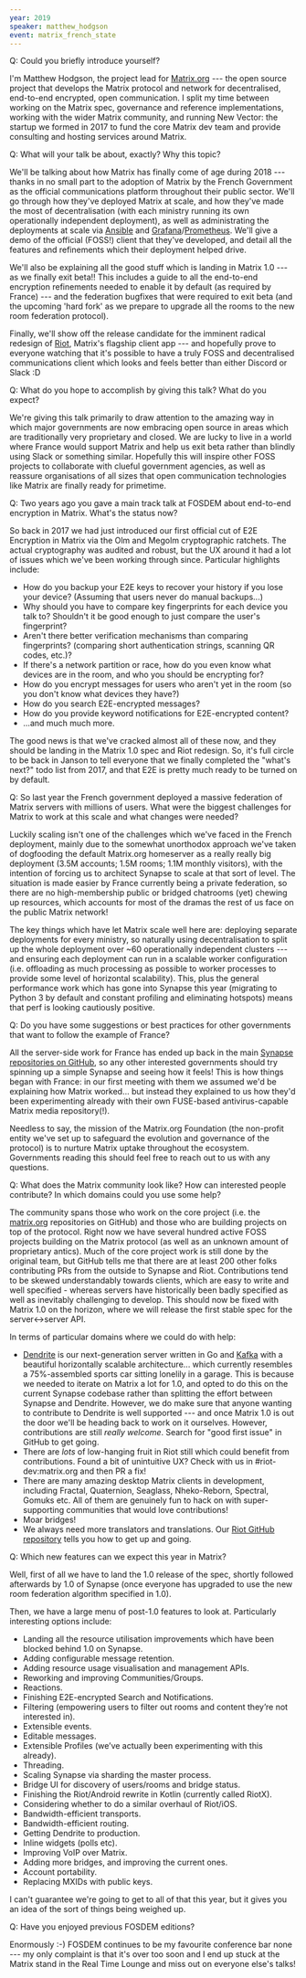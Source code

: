 ```yaml
---
year: 2019
speaker: matthew_hodgson 
event: matrix_french_state
---
```


Q: Could you briefly introduce yourself?

I'm Matthew Hodgson, the project lead for [Matrix.org](https://matrix.org/) --- the open source project that develops the Matrix protocol and network for decentralised, end-to-end encrypted, open communication.  I split my time between working on the Matrix spec, governance and reference implementations, working with the wider Matrix community, and running New Vector: the startup we formed in 2017 to fund the core Matrix dev team and provide consulting and hosting services around Matrix.

Q: What will your talk be about, exactly? Why this topic?

We'll be talking about how Matrix has finally come of age during 2018 --- thanks in no small part to the adoption of Matrix by the French Government as the official communications platform throughout their public sector.  We'll go through how they've deployed Matrix at scale, and how they've made the most of decentralisation (with each ministry running its own operationally independent deployment), as well as administrating the deployments at scale via [Ansible](https://www.ansible.com/) and [Grafana](https://grafana.com/)/[Prometheus](https://prometheus.io/). We'll give a demo of the official (FOSS!) client that they've developed, and detail all the features and refinements which their deployment helped drive.

We'll also be explaining all the good stuff which is landing in Matrix 1.0 --- as we finally exit beta!!  This includes a guide to all the end-to-end encryption refinements needed to enable it by default (as required by France) --- and the federation bugfixes that were required to exit beta (and the upcoming 'hard fork' as we prepare to upgrade all the rooms to the new room federation protocol).

Finally, we'll show off the release candidate for the imminent radical redesign of [Riot](https://about.riot.im/), Matrix's flagship client app --- and hopefully prove to everyone watching that it's possible to have a truly FOSS and decentralised communications client which looks and feels better than either Discord or Slack :D

Q: What do you hope to accomplish by giving this talk? What do you expect?

We're giving this talk primarily to draw attention to the amazing way in which major governments are now embracing open source in areas which are traditionally very proprietary and closed.  We are lucky to live in a world where France would support Matrix and help us exit beta rather than blindly using Slack or something similar.  Hopefully this will inspire other FOSS projects to collaborate with clueful government agencies, as well as reassure organisations of all sizes that open communication technologies like Matrix are finally ready for primetime.

Q: Two years ago you gave a main track talk at FOSDEM about end-to-end encryption in Matrix. What's the status now?

So back in 2017 we had just introduced our first official cut of E2E Encryption in Matrix via the Olm and Megolm cryptographic ratchets.  The actual cryptography was audited and robust, but the UX around it had a lot of issues which we've been working through since.  Particular highlights include:

  * How do you backup your E2E keys to recover your history if you lose your device?  (Assuming that users never do manual backups...)
  * Why should you have to compare key fingerprints for each device you talk to?  Shouldn't it be good enough to just compare the user's fingerprint?
  * Aren't there better verification mechanisms than comparing fingerprints? (comparing short authentication strings, scanning QR codes, etc.)?
  * If there's a network partition or race, how do you even know what devices are in the room, and who you should be encrypting for?
  * How do you encrypt messages for users who aren't yet in the room (so you don't know what devices they have?)
  * How do you search E2E-encrypted messages?
  * How do you provide keyword notifications for E2E-encrypted content?
  * ...and much much more.

The good news is that we've cracked almost all of these now, and they should be landing in the Matrix 1.0 spec and Riot redesign.  So, it's full circle to be back in Janson to tell everyone that we finally completed the "what's next?" todo list from 2017, and that E2E is pretty much ready to be turned on by default.

Q: So last year the French government deployed a massive federation of Matrix servers with millions of users. What were the biggest challenges for Matrix to work at this scale and what changes were needed?

Luckily scaling isn't one of the challenges which we've faced in the French deployment, mainly due to the somewhat unorthodox approach we've taken of dogfooding the default Matrix.org homeserver as a really really big deployment (3.5M accounts; 1.5M rooms; 1.1M monthly visitors), with the intention of forcing us to architect Synapse to scale at that sort of level.  The situation is made easier by France currently being a private federation, so there are no high-membership public or bridged chatrooms (yet) chewing up resources, which accounts for most of the dramas the rest of us face on the public Matrix network!

The key things which have let Matrix scale well here are: deploying separate deployments for every ministry, so naturally using decentralisation to split up the whole deployment over ~60 operationally independent clusters --- and ensuring each deployment can run in a scalable worker configuration (i.e. offloading as much processing as possible to worker processes to provide some level of horizontal scalability).  This, plus the general performance work which has gone into Synapse this year (migrating to Python 3 by default and constant profiling and eliminating hotspots) means that perf is looking cautiously positive.

Q: Do you have some suggestions or best practices for other governments that want to follow the example of France?

All the server-side work for France has ended up back in the main [Synapse repositories on GitHub](https://github.com/matrix-org/synapse), so any other interested governments should try spinning up a simple Synapse and seeing how it feels!  This is how things began with France: in our first meeting with them we assumed we'd be explaining how Matrix worked... but instead they explained to us how they'd been experimenting already with their own FUSE-based antivirus-capable Matrix media repository(!).

Needless to say, the mission of the Matrix.org Foundation (the non-profit entity we've set up to safeguard the evolution and governance of the protocol) is to nurture Matrix uptake throughout the ecosystem. Governments reading this should feel free to reach out to us with any questions.

Q: What does the Matrix community look like? How can interested people contribute? In which domains could you use some help?

The community spans those who work on the core project (i.e. the [matrix.org](https://github.com/matrix-org) repositories on GitHub) and those who are building projects on top of the protocol.  Right now we have several hundred active FOSS projects building on the Matrix protocol (as well as an unknown amount of proprietary antics).  Much of the core project work is still done by the original team, but GitHub tells me that there are at least 200 other folks contributing PRs from the outside to Synapse and Riot. Contributions tend to be skewed understandably towards clients, which are easy to write and well specified - whereas servers have historically been badly specified as well as inevitably challenging to develop.  This should now be fixed with Matrix 1.0 on the horizon, where we will release the first stable spec for the server<->server API.

In terms of particular domains where we could do with help:

  * [Dendrite](https://github.com/matrix-org/dendrite) is our next-generation server written in Go and [Kafka](https://kafka.apache.org/) with a beautiful horizontally scalable architecture... which currently resembles a 75%-assembled sports car sitting lonelily in a garage.  This is because we needed to iterate on Matrix a lot for 1.0, and opted to do this on the current Synapse codebase rather than splitting the effort between Synapse and Dendrite.  However, we do make sure that anyone wanting to contribute to Dendrite is well supported --- and once Matrix 1.0 is out the door we'll be heading back to work on it ourselves. However, contributions are still *really welcome*.  Search for "good first issue" in GitHub to get going.
  * There are *lots* of low-hanging fruit in Riot still which could benefit from contributions.  Found a bit of unintuitive UX?  Check with us in #riot-dev:matrix.org and then PR a fix!
  * There are many amazing desktop Matrix clients in development, including Fractal, Quaternion, Seaglass, Nheko-Reborn, Spectral, Gomuks etc.  All of them are genuinely fun to hack on with super-supporting communities that would love contributions!
  * Moar bridges!
  * We always need more translators and translations. Our [Riot GitHub repository](https://github.com/vector-im/riot-web) tells you how to get up and going.

Q: Which new features can we expect this year in Matrix?

Well, first of all we have to land the 1.0 release of the spec, shortly followed afterwards by 1.0 of Synapse (once everyone has upgraded to use the new room federation algorithm specified in 1.0).

Then, we have a large menu of post-1.0 features to look at. Particularly interesting options include:

  * Landing all the resource utilisation improvements which have been blocked behind 1.0 on Synapse.
  * Adding configurable message retention.
  * Adding resource usage visualisation and management APIs.
  * Reworking and improving Communities/Groups.
  * Reactions.
  * Finishing E2E-encrypted Search and Notifications.
  * Filtering (empowering users to filter out rooms and content they’re not interested in).
  * Extensible events.
  * Editable messages.
  * Extensible Profiles (we’ve actually been experimenting with this already).
  * Threading.
  * Scaling Synapse via sharding the master process.
  * Bridge UI for discovery of users/rooms and bridge status.
  * Finishing the Riot/Android rewrite in Kotlin (currently called RiotX).
  * Considering whether to do a similar overhaul of Riot/iOS.
  * Bandwidth-efficient transports.
  * Bandwidth-efficient routing.
  * Getting Dendrite to production.
  * Inline widgets (polls etc).
  * Improving VoIP over Matrix.
  * Adding more bridges, and improving the current ones.
  * Account portability.
  * Replacing MXIDs with public keys.

I can't guarantee we're going to get to all of that this year, but it gives you an idea of the sort of things being weighed up.

Q: Have you enjoyed previous FOSDEM editions?

Enormously :-) FOSDEM continues to be my favourite conference bar none --- my only complaint is that it's over too soon and I end up stuck at the Matrix stand in the Real Time Lounge and miss out on everyone else's talks!
